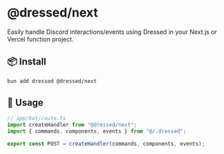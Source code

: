 # @dressed/next

Easily handle Discord interactions/events using Dressed in your Next.js or Vercel function project.

## 📦 Install

```sh
bun add dressed @dressed/next
```

## 🚀 Usage

```ts
// app/bot/route.ts
import createHandler from "@dressed/next";
import { commands, components, events } from "@/.dressed";

export const POST = createHandler(commands, components, events);
```
